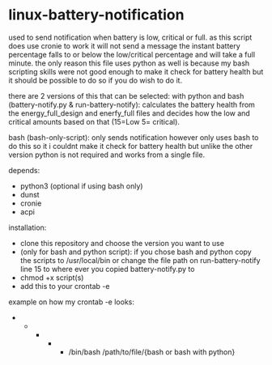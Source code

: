 # linux-battery-notification

used to send notification when battery is low, critical or full. as this script does use cronie to work it will not send a message the instant battery percentage falls to or below the low/critical percentage and will take a full minute.
the only reason this file uses python as well is because my bash scripting skills were not good enough to make it check for battery health but it should be possible to do so if you do wish to do it.

there are 2 versions of this that can be selected:
  with python and bash (battery-notify.py & run-battery-notify):
   calculates the battery health from the energy_full_design and enerfy_full files and decides how the low and critical amounts based on that (15=Low 5=        critical).
  
  bash (bash-only-script):
    only sends notification however only uses bash to do this so it i couldnt make it check for battery health but unlike the other version python is not           required and works from a single file.

depends:
- python3 (optional if using bash only)
- dunst
- cronie
- acpi

installation:
- clone this repository and choose the version you want to use
- (only for bash and python script):
if you chose bash and python copy the scripts to /usr/local/bin or change the file path on run-battery-notify line 15 to where ever you copied battery-notify.py to
- chmod +x script(s)
- add this to your crontab -e 

example on how my crontab -e looks:
* * * * * /bin/bash /path/to/file/{bash or bash with python}
